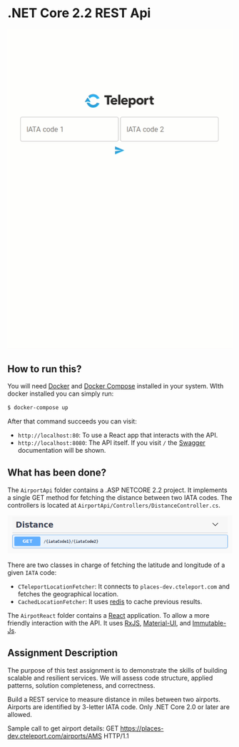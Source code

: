 # .NET Core 2.2 REST Api

<p align="center">
  <img src="demo.gif">
</p>

## How to run this?

You will need [Docker](https://docs.docker.com/install/) and [Docker Compose](https://docs.docker.com/compose/install/) installed in your system. WIth docker installed you can simply run:

```bash
$ docker-compose up
```

After that command succeeds you can visit:

* `http://localhost:80`: To use a React app that interacts with the API.
* `http://localhost:8080`: The API itself. If you visit `/` the [Swagger](https://swagger.io/) documentation will be shown.

## What has been done?

The `AirportApi` folder contains a .ASP NETCORE 2.2 project. It implements a single GET method for fetching the distance between two IATA codes. The controllers is located at `AirportApi/Controllers/DistanceController.cs`.

<p align="center">
  <img src="swagger.png">
</p>

There are two classes in charge of fetching the latitude and longitude of a given `IATA` code:

* `CTeleportLocationFetcher`: It connects to `places-dev.cteleport.com` and fetches the geographical location.
* `CachedLocationFetcher`: It uses [redis](https://redis.io/) to cache previous results.

The `AirpotReact` folder contains a [React](https://reactjs.org/) application. To allow a more friendly interaction with the API. It uses [RxJS](https://rxjs-dev.firebaseapp.com/), [Material-UI](https://material-ui.com/), and [Immutable-Js](https://github.com/immutable-js/immutable-js). 

## Assignment Description
The purpose of this test assignment is to demonstrate the skills of building scalable and resilient services.
We will assess code structure, applied patterns, solution completeness, and correctness.

Build a REST service to measure distance in miles between two airports. Airports are identified by 3-letter IATA code. Only .NET Core 2.0 or later are allowed.

Sample call to get airport details:
GET https://places-dev.cteleport.com/airports/AMS HTTP/1.1
